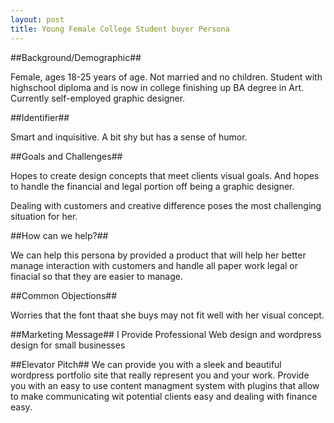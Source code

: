```yaml
---
layout: post
title: Young Female College Student buyer Persona
---
```




##Background/Demographic##

Female, ages 18-25 years of age. Not married and no children. Student with highschool diploma and is now in college finishing up BA degree in Art.  Currently self-employed graphic designer.


##Identifier##

Smart and inquisitive. A bit shy but has a sense of humor.

##Goals and Challenges##

Hopes to create design concepts that meet clients visual goals. And hopes to handle the financial and legal portion off being a graphic designer. 

Dealing with customers and creative difference poses the most challenging situation for her.

##How can we help?##

We can help this persona by provided a product that will help her better manage interaction with customers and handle all paper work legal or finacial so that they are easier to manage.

##Common Objections##

Worries that the font thaat she buys may not fit well with her visual concept.

##Marketing Message##
I Provide Professional Web design and wordpress design for small businesses

##Elevator Pitch##
We can provide you with a sleek and beautiful wordpress portfolio site that really represent you and your work. Provide you with an easy to use content managment system with plugins that allow to make communicating wit potential clients easy and dealing with finance easy.
